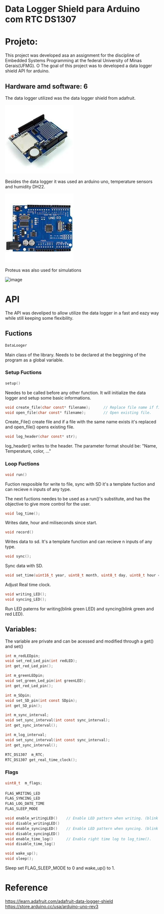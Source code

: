 # Data Logger Shield para Arduino com RTC DS1307

# Projeto: 

This project was developed asa an assignment for the discipline of Embedded Systems Programming at the federal University of Minas Gerais(UFMG). O The goal of this project was to developed a data logger shield API for arduino.

## Hardware amd software: 6

The data logger utilized was the data logger shield from adafruit.

![image](Images/Data_Logger.jpg)

Besides the data logger it was used an arduino uno, temperature sensors and humidity DH22.

![image](Images/Arduino.jpg)

Proteus was also used for simulations

![image](Images/Proteus.jpg)

# API

The API was develiped to allow utilize the data logger in a fast and eazy way while still keeping some flexibility.

## Fuctions

```C
DataLooger
```
Main class of the library. Needs to be declared at the beggining of the program as a global variable.

### Setup Fuctions

```C
setup()
```

Needes to be called before any other function. It will initialize the data logger and setup some basic informations.

```C
void create_file(char const* filename);      // Replace file name if filename exists.
void open_file(char const* filename);        // Open existing file. 
```

Create_File() create file and if a file with the same name exists it's replaced and open_file() opens existing file. 

```C
void log_header(char const* str);
```

log_header() writes to the header. The parameter format should be: "Name, Temperature, color, ..."

### Loop Fuctions

```C
void run()
```

Fuction resposible for write to file, sync with SD it's a template fuction and can recieve n inputs of any type.


The next fuctions needes to be used as a run()'s substitute, and has the objective to give more control for the user. 

```C
void log_time();
```

Writes date, hour and miliseconds since start.

```C
void record()
```

Writes data to sd. It's a template function and can recieve n inputs of any type.

```C
void sync();
```

Sync data with SD.

```C
void set_time(uint16_t year, uint8_t month, uint8_t day, uint8_t hour = 0, uint8_t min = 0, uint8_t sec = 0);
```

Adjust Real time clock.

```C
void writing_LED();
void syncing_LED();
```

Run LED paterns for writing(blink green LED) and syncing(blink green and red LED).

## Variables:

The variable are private and can be acessed and modified through a get() and set()

```C
int m_redLEDpin;
void set_red_Led_pin(int redLED);
int get_red_Led_pin();
```

```C
int m_greenLEDpin;
void set_green_Led_pin(int greenLED);
int get_red_Led_pin();
```

```C
int m_SDpin;
void set_SD_pin(int const SDpin);
int get_SD_pin(); 
```

```C
int m_sync_interval;
void set_sync_interval(int const sync_interval);
int get_sync_interval();
```

```C
int m_log_interval;
void set_sync_interval(int const sync_interval);
int get_sync_interval();
```

```C
RTC_DS1307  m_RTC;
RTC_DS1307 get_real_time_clock();
```

### Flags

```C
uint8_t  m_flags;  

FLAG_WRITING_LED
FLAG_SYNCING_LED  
FLAG_LOG_DATE_TIME
FLAG_SLEEP_MODE
``` 

```C
void enable_writingLED()    // Enable LED pattern when writing. (blink green LED)
void disable_writingLED()
void enable_syncingLED()    // Enable LED pattern when syncing. (blink green and red LED)
void disable_syncingLED()
void enable_time_log()      // Enable right time log to log_time().
void disable_time_log()
``` 

```C
void wake_up();
void sleep();
```

Sleep set FLAG_SLEEP_MODE to 0 and wake_up() to 1.

# Reference

https://learn.adafruit.com/adafruit-data-logger-shield
https://store.arduino.cc/usa/arduino-uno-rev3
